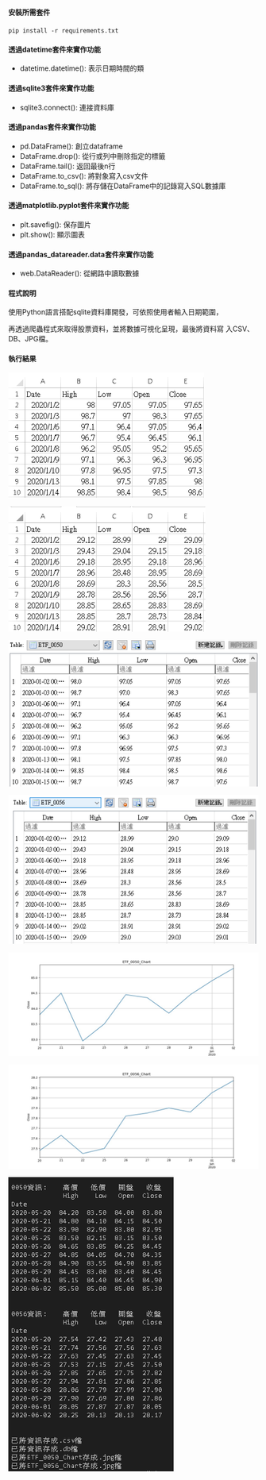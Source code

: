#### 安裝所需套件
`pip install -r requirements.txt`

#### 透過datetime套件來實作功能
- datetime.datetime(): 表示日期時間的類

#### 透過sqlite3套件來實作功能
- sqlite3.connect(): 連接資料庫

#### 透過pandas套件來實作功能
- pd.DataFrame(): 創立dataframe
- DataFrame.drop(): 從行或列中刪除指定的標籤
- DataFrame.tail(): 返回最後n行
- DataFrame.to_csv(): 將對象寫入csv文件
- DataFrame.to_sql(): 將存儲在DataFrame中的記錄寫入SQL數據庫

#### 透過matplotlib.pyplot套件來實作功能
- plt.savefig(): 保存圖片
- plt.show(): 顯示圖表

#### 透過pandas_datareader.data套件來實作功能
- web.DataReader(): 從網路中讀取數據

#### 程式說明
使用Python語言搭配sqlite資料庫開發，可依照使用者輸入日期範圍，

再透過爬蟲程式來取得股票資料，並將數據可視化呈現，最後將資料寫
入CSV、DB、JPG檔。

#### 執行結果
![image](img/img1.PNG)

![image](img/img2.PNG)

![image](img/img3.PNG)

![image](img/img4.PNG)

![image](img/img5.jpg)

![image](img/img6.jpg)

![image](img/img7.PNG)
